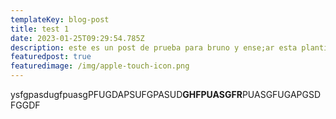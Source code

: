 ```yaml
---
templateKey: blog-post
title: test 1
date: 2023-01-25T09:29:54.785Z
description: este es un post de prueba para bruno y ense;ar esta plantillaka
featuredpost: true
featuredimage: /img/apple-touch-icon.png
---
```

y﻿sfgpasdugfpuasgPFUGDAPSUFGPASUD**GHFPUASGFR**PUASGFUGAPGSDFGGDF